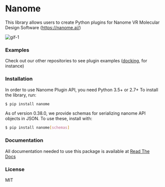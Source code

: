 # Nanome

This library allows users to create Python plugins for Nanome VR Molecular Design Software (https://nanome.ai/)

![gif-1](https://media.giphy.com/media/y6SIb1JQdaoaGF0KPJ/giphy-downsized-large.gif)


### Examples

Check out our other repositories to see plugin examples ([docking](https://github.com/nanome-ai/plugin-docking), for instance)

### Installation

In order to use Nanome Plugin API, you need Python 3.5+ or 2.7+
To install the library, run:

```sh
$ pip install nanome
```

As of version 0.38.0, we provide schemas for serializing nanome API objects in JSON. To use these, install with:
```sh
$ pip install nanome[schemas]
```

### Documentation

All documentation needed to use this package is available at [Read The Docs](https://nanome.readthedocs.io/en/latest/)


### License

MIT